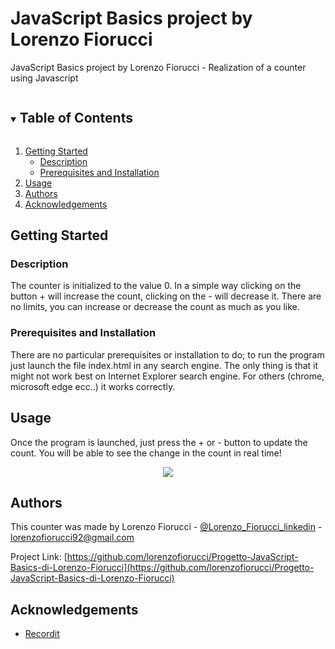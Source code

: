 # JavaScript Basics project by Lorenzo Fiorucci
JavaScript Basics project by Lorenzo Fiorucci - Realization of a counter using Javascript

<!-- TABLE OF CONTENTS -->
<details open="open">
  <summary><h2 style="display: inline-block">Table of Contents</h2></summary>
  <ol>
    <li>
      <a href="#Getting-started">Getting Started</a>
      <ul>
        <li><a href="#Description">Description</a></li>
        <li><a href="#Prerequisites-and-Installation">Prerequisites and Installation</a></li>
      </ul>
    </li>
    <li><a href="#Usage">Usage</a></li>
    <li><a href="#Authors">Authors</a></li>
    <li><a href="#Authors">Acknowledgements</a></li>
  </ol>
</details>

## Getting Started

### Description
The counter is initialized to the value 0. 
In a simple way clicking on the button + will increase the count, clicking on the - will decrease it. 
There are no limits, you can increase or decrease the count as much as you like.

### Prerequisites and Installation
There are no particular prerequisites or installation to do; to run the program just launch the file index.html in any search engine. 
The only thing is that it might not work best on Internet Explorer search engine. For others (chrome, microsoft edge ecc..) it works correctly.

## Usage

Once the program is launched, just press the + or - button to update the count. You will be able to see the change in the count in real time!

<p align="center">
  <img src="http://g.recordit.co/GSfcUQYUv4.gif">
</p>


## Authors
This counter was made by Lorenzo Fiorucci - [@Lorenzo_Fiorucci_linkedin](https://www.linkedin.com/in/lorenzo-fiorucci-15250716a) - lorenzofiorucci92@gmail.com

Project Link: [https://github.com/lorenzofiorucci/Progetto-JavaScript-Basics-di-Lorenzo-Fiorucci](https://github.com/lorenzofiorucci/Progetto-JavaScript-Basics-di-Lorenzo-Fiorucci)

<!-- ACKNOWLEDGEMENTS -->
## Acknowledgements

* [Recordit](https://recordit.co/)

